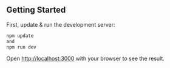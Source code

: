## Getting Started

First, update & run the development server:

```bash
npm update
and
npm run dev
```

Open [http://localhost:3000](http://localhost:3000) with your browser to see the result.
